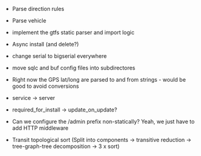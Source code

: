
- Parse direction rules
- Parse vehicle
- implement the gtfs static parser and import logic
- Async install (and delete?)
- change serial to bigserial everywhere

- move sqlc and buf config files into subdirectores
- Right now the GPS lat/long are parsed to and from strings - would be good to avoid conversions
- service -> server
- required_for_install -> update_on_update?
- Can we configure the /admin prefix non-statically? Yeah, we just have to add HTTP middleware
- Transit topological sort (Split into components -> transitive reduction -> tree-graph-tree decomposition -> 3 x sort)
